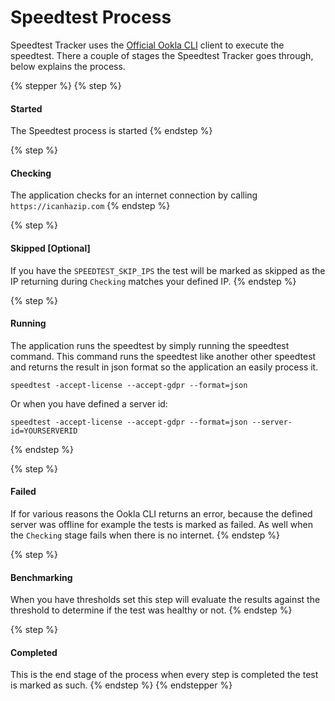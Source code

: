 # Speedtest Process

Speedtest Tracker uses the [Official Ookla CLI](https://www.speedtest.net/apps/cli) client to execute the speedtest. There a couple of stages the Speedtest Tracker goes through, below explains the process.

{% stepper %}
{% step %}
#### Started

The Speedtest process is started
{% endstep %}

{% step %}
#### Checking

The application checks for an internet connection by calling `https://icanhazip.com`
{% endstep %}

{% step %}
#### Skipped \[Optional]

If you have the `SPEEDTEST_SKIP_IPS` the test will be marked as skipped as the IP returning during `Checking` matches your defined IP.
{% endstep %}

{% step %}
#### Running

The application runs the speedtest by simply running the speedtest command. This command runs the speedtest like another other speedtest and returns the result in json format so the application an easily process it.

```
speedtest -accept-license --accept-gdpr --format=json
```

Or when you have defined a server id:

```
speedtest -accept-license --accept-gdpr --format=json --server-id=YOURSERVERID
```
{% endstep %}

{% step %}
#### Failed

If for various reasons the Ookla CLI returns an error, because the defined server was offline for example the tests is marked as failed. As well when the `Checking` stage fails when there is no internet.
{% endstep %}

{% step %}
#### Benchmarking

When you have thresholds set this step will evaluate the results against the threshold to determine if the test was healthy or not.
{% endstep %}

{% step %}
#### Completed

This is the end stage of the process when every step is completed the test is marked as such.
{% endstep %}
{% endstepper %}
